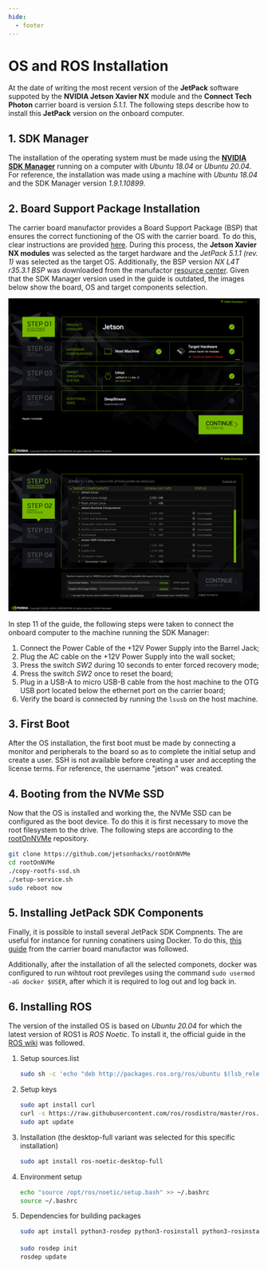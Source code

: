 ```yaml
---
hide:
  - footer
---
```


# OS and ROS Installation

At the date of writing the most recent version of the **JetPack** software suppoted by the **NVIDIA Jetson Xavier NX** module and the **Connect Tech Photon** carrier board is version *5.1.1*. The following steps describe how to install this **JetPack** version on the onboard computer.  

## 1. SDK Manager

The installation of the operating system must be made using the [**NVIDIA SDK Manager**](https://docs.nvidia.com/sdk-manager/index.html) running on a computer with *Ubuntu 18.04* or *Ubuntu 20.04*. For reference, the installation was made using a machine with *Ubuntu 18.04* and the SDK Manager version *1.9.1.10899*.

## 2. Board Support Package Installation

The carrier board manufactor provides a Board Support Package (BSP) that ensures the correct functioning of the OS with the carrier board. To do this, clear instructions are provided [here](https://connecttech.com/resource-center/kdb373/). During this process, the **Jetson Xavier NX modules** was selected as the target hardware and the *JetPack 5.1.1 (rev. 1)* was selected as the target OS. Additionally, the BSP version *NX L4T r35.3.1 BSP* was downloaded from the manufactor [resource center](https://connecttech.com/resource-center/l4t-board-support-packages/). Given that the SDK Manager version used in the guide is outdated, the images below show the board, OS and target components selection.

![SDK Manager Setup](../assets/sdk_manager_1.png "SDK Manager Setup")
![Target Components Selection](../assets/sdk_manager_2.png "Target Components Selection")

In step 11 of the guide, the following steps were taken to connect the onboard computer to the machine running the SDK Manager:

1.  Connect the Power Cable of the +12V Power Supply into the Barrel Jack;
2.  Plug the AC cable on the +12V Power Supply into the wall socket;
3.  Press the switch *SW2* during 10 seconds to enter forced recovery mode;
4.  Press the switch *SW2* once to reset the board;
5.  Plug in a USB-A to micro USB-B cable from the host machine to the OTG USB port located below the ethernet port on the carrier board;
6.  Verify the board is connected by running the `lsusb` on the host machine.

## 3. First Boot

After the OS installation, the first boot must be made by connecting a monitor and peripherals to the board so as to complete the initial setup and create a user. SSH is not available before creating a user and accepting the license terms. For reference, the username "jetson" was created.

## 4. Booting from the NVMe SSD

Now that the OS is installed and working the, the NVMe SSD can be configured as the boot device. To do this it is first necessary to move the root filesystem to the drive. The following steps are according to the [rootOnNVMe](https://github.com/jetsonhacks/rootOnNVMe) repository.

```bash
git clone https://github.com/jetsonhacks/rootOnNVMe
cd rootOnNVMe
./copy-rootfs-ssd.sh
./setup-service.sh
sudo reboot now
```

## 5. Installing JetPack SDK Components

Finally, it is possible to install several JetPack SDK Compnents. The are useful for instance for running conatiners using Docker. To do this, [this guide](https://connecttech.com/resource-center/kdb374/) from the carrier board manufactor was followed.

Additionally, after the installation of all the selected componets, docker was configured to run wihtout root previleges using the command `sudo usermod -aG docker $USER`, after which it is required to log out and log back in.

## 6. Installing ROS

The version of the installed OS is based on *Ubuntu 20.04* for which the latest version of ROS1 is *ROS Noetic*. To install it, the official guide in the [ROS wiki](http://wiki.ros.org/noetic/Installation/Ubuntu) was followed.


1.  Setup sources.list
    ```bash
    sudo sh -c 'echo "deb http://packages.ros.org/ros/ubuntu $(lsb_release -sc) main" > /etc/apt/sources.list.d/ros-latest.list'
    ```

2.  Setup keys
    ```bash
    sudo apt install curl
    curl -s https://raw.githubusercontent.com/ros/rosdistro/master/ros.asc | sudo apt-key add -
    sudo apt update
    ```

3.  Installation (the desktop-full variant was selected for this specific installation)
    ```bash
    sudo apt install ros-noetic-desktop-full
    ```

4.  Environment setup
    ```bash
    echo "source /opt/ros/noetic/setup.bash" >> ~/.bashrc
    source ~/.bashrc
    ```

5.  Dependencies for building packages
    ```bash
    sudo apt install python3-rosdep python3-rosinstall python3-rosinstall-generator python3-wstool build-essential

    sudo rosdep init
    rosdep update
    ```